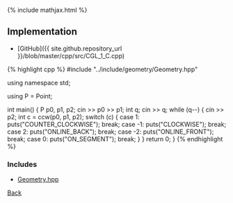 {% include mathjax.html %}



## Implementation

- [GitHub]({{ site.github.repository_url }}/blob/master/cpp/src/CGL_1_C.cpp)

{% highlight cpp %}
#include "../include/geometry/Geometry.hpp"

using namespace std;

using P = Point<float11>;

int main() {
  P p0, p1, p2;
  cin >> p0 >> p1;
  int q;
  cin >> q;
  while (q--) {
    cin >> p2;
    int c = ccw(p0, p1, p2);
    switch (c) {
    case 1: puts("COUNTER_CLOCKWISE"); break;
    case -1: puts("CLOCKWISE"); break;
    case 2: puts("ONLINE_BACK"); break;
    case -2: puts("ONLINE_FRONT"); break;
    case 0: puts("ON_SEGMENT"); break;
    }
  }
  return 0;
}
{% endhighlight %}

### Includes

- [Geometry.hpp](../include/geometry/Geometry)

[Back](..)

